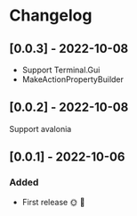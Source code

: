 # Changelog

## [0.0.3] - 2022-10-08

- Support Terminal.Gui
- MakeActionPropertyBuilder

## [0.0.2] - 2022-10-08

Support avalonia

## [0.0.1] - 2022-10-06

### Added
* First release 🌞 🚀
